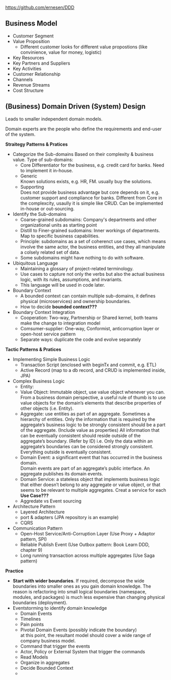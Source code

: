 https://github.com/ernesen/DDD  

## Business Model
- Customer Segment
- Value Proposition
  - Different customer looks for different value propostions (like convinience, value for money, logistic)
- Key Resources
- Key Partners and Suppliers
- Key Activities
- Customer Relationship
- Channels
- Revenue Streams
- Cost Structure

## (Business) Domain Driven (System) Design
Leads to smaller independent domain models.  

Domain experts are the people who define the requirements and end-user of the system.

**Straitegy Patterns & Pratices**  
- Categorize the Sub-domains
  Based on their complexity & business value. Type of sub-domains:  
  - Core
    Differentiator for the business, e.g. credit card for banks. Need to implement it in-house.  
  - Generic  
    Known solutions exists, e.g. HR, FM.  usually buy the solutions.  
  - Supporting  
    Does not provide business advantage but core depends on it, e.g. customer support and compliance for banks.
    Different from Core in the complexcity, usaully it is simple like CRUD. Can be implemented in-house or out-sourcing.  
- Identify the Sub-domains
  - Coarse-grained subdomains: Company's departments and other organizational units as starting point
  - Distill to Finer-grained sudomains: Inner workings of departments. Map to specific business capabilities.  
  - Principle: subdomains as a set of coherenct use cases, which means involve the same actor, the business entities, and they all manipulate a colsely related set of data.
  - Some subdomains might have nothing to do with software.  
- Ubiquitous Language
  - Maintaining a glossary of project-related terminology.
  - Use cases to capture not only the verbs but also the actual business logic, with its rules, assumptions, and invariants.
  - This language will be used in code later.
- Boundary Context
  - A bounded context can contain multiple sub-domains, it defines physical (microservices) and ownership boundaries.
  - How to decide **bounded context???**  
- Boundary Context Integration
  - Cooperation: Two-way, Partnership or Shared kernel, both teams make the change to integration model
  - Comsumer-supplier: One-way, Conformist, anticorruption layer or open-host service pattern
  - Separate ways: duplicate the code and evolve separately

**Tactic Patterns & Pratices**  
- Implementing Simple Business Logic
  - Transaction Script (enclosed with beginTx and commit, e.g. ETL)
  - Active Record (map to a db record, and CRUD is implemented inside, JPA)
- Complex Business Logic
  - Entity:
  - Value Object: Immutable object, use value object whenever you can.
    From a business domain perspective, a useful rule of thumb is to use value objects for the domain’s elements that describe properties of other objects (i.e. Entity).  
  - Aggregate: use entities as part of an aggregate. Sometimes a hierarchy of entities.
    Only the information that is required by the aggregate’s business logic to be strongly consistent should be a part of the aggregate. (Include value as properties)
    All information that can be eventually consistent should reside outside of the aggregate’s boundary. (Refer by ID)
    i.e. Only the data within an aggregate’s boundaries can be considered strongly consistent. Everything outside is eventually consistent.
  - Domain Event: a significant event that has occurred in the business domain.  
    Domain events are part of an aggregate’s public interface. An aggregate publishes its domain events.  
  - Domain Service: a stateless object that implements business logic that either doesn’t belong to any aggregate or value object, or that seems to be relevant to multiple aggregates. Creat a service for each **Use Case???**  
  - Aggredate vs Event sourcing
- Architecture Pattern
  - Layered Architecture
  - port & adapters (JPA repository is an example)
  - CQRS
- Communication Pattern
  - Open-Host Service/Anti-Corruption Layer (Use Proxy + Adaptor pattern, SPI)
  - Reliable Publish Event (Use Outbox pattern: Book Learn DDD, chapter 9)
  - Long running transaction across multiple aggregates (Use Saga pattern)
  
**Practice**
- **Start with wider boundaries**. If required, decompose the wide boundaries into smaller ones as you gain domain knowledge. The reason is refactoring into small logical boundaries (namespace, modules, and packages) is much less expensive than changing physical boundaries (deployment).
- Eventstorming to identify domain knowledge
  - Domain Events
  - Timelines
  - Pain points
  - Pivotal Domain Events (possibly indicate the boundary)  
    at this point, the resultant model should cover a wide range of company business model.  
  - Command that trigger the events
  - Actor, Policy or External System that trigger the commands
  - Read Models
  - Organize in aggregates
  - Decide Bounded Context
  - 